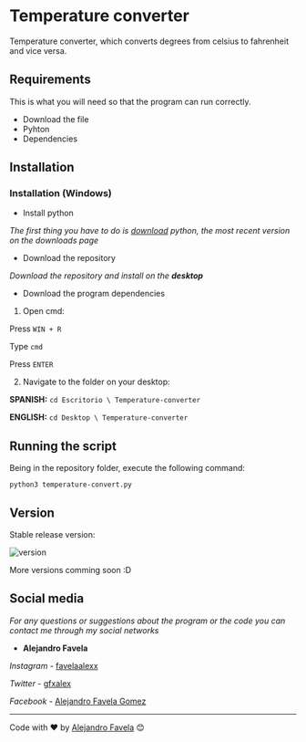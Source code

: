 # Temperature converter

Temperature converter, which converts degrees from celsius to fahrenheit and vice versa.

## Requirements 

This is what you will need so that the program can run correctly.

* Download the file
* Pyhton 
* Dependencies 

## Installation

### Installation (Windows)

* Install python 

_The first thing you have to do is [download](https://www.python.org/downloads/) python, the most recent version on the downloads page_

* Download the repository

_Download the repository and install on the __desktop___

* Download the program dependencies

1. Open cmd:

Press `WIN + R`

Type `cmd`

Press `ENTER`

2. Navigate to the folder on your desktop:

__SPANISH:__ `cd Escritorio \ Temperature-converter`

__ENGLISH:__ `cd Desktop \ Temperature-converter`


## Running the script 

Being in the repository folder, execute the following command: 

    python3 temperature-convert.py


## Version

Stable release version: 

![version](https://img.shields.io/badge/version-v2.0.0-blue)

More versions comming soon :D

## Social media

_For any questions or suggestions about the program or the code you can contact me through my social networks_

* **Alejandro Favela**

*Instagram* - [favelaalexx](instagram.com/favelaalexx/)

*Twitter* - [gfxalex](https://twitter.com/Alejand61023910)

*Facebook* - [Alejandro Favela Gomez](https://www.facebook.com/alejandro.favelagomez)

---
Code with ❤️ by [Alejandro Favela](https://github.com/favelaalexx) 😊